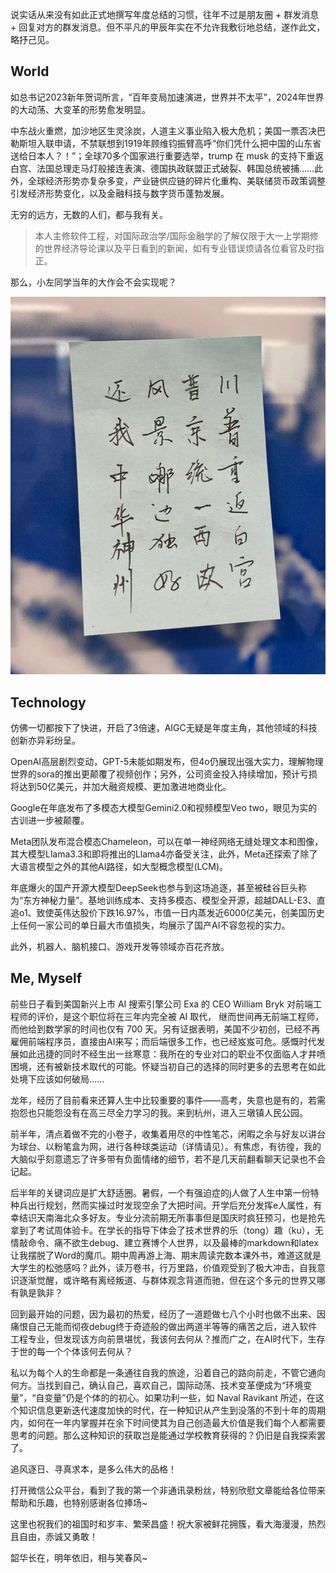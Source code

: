 说实话从来没有如此正式地撰写年度总结的习惯，往年不过是朋友圈 + 群发消息 + 回复对方的群发消息。但不平凡的甲辰年实在不允许我敷衍地总结，遂作此文，略抒己见。

## World

如总书记2023新年贺词所言，“百年变局加速演进，世界并不太平”，2024年世界的大动荡、大变革的形势愈发明显。

中东战火重燃，加沙地区生灵涂炭，人道主义事业陷入极大危机；美国一票否决巴勒斯坦入联申请，不禁联想到1919年顾维钧振臂高呼“你们凭什么把中国的山东省送给日本人？！”；全球70多个国家进行重要选举，trump 在 musk 的支持下重返白宫、法国总理走马灯般接连表演、德国执政联盟正式破裂、韩国总统被捕……此外，全球经济形势亦复杂多变，产业链供应链的碎片化重构、美联储货币政策调整引发经济形势变化，以及金融科技与数字货币蓬勃发展。

无穷的远方，无数的人们，都与我有关。

> 本人主修软件工程，对国际政治学/国际金融学的了解仅限于大一上学期修的世界经济导论课以及平日看到的新闻，如有专业错误烦请各位看官及时指正。

那么，小左同学当年的大作会不会实现呢？

![alt text](89b290e0fdf6ec0150b5f9919802a21.jpg)


## Technology

仿佛一切都按下了快进，开启了3倍速，AIGC无疑是年度主角，其他领域的科技创新亦异彩纷呈。

OpenAI高层剧烈变动，GPT-5未能如期发布，但4o仍展现出强大实力，理解物理世界的sora的推出更颠覆了视频创作；另外，公司资金投入持续增加，预计亏损将达到50亿美元，并加大融资规模、更加激进地商业化。

Google在年底发布了多模态大模型Gemini2.0和视频模型Veo two，眼见为实的古训进一步被颠覆。

Meta团队发布混合模态Chameleon，可以在单一神经网络无缝处理文本和图像，其大模型Llama3.3和即将推出的Llama4亦备受关注，此外，Meta还探索了除了大语言模型之外的其他AI路径，如大型概念模型(LCM)。

年底爆火的国产开源大模型DeepSeek也参与到这场追逐，甚至被硅谷巨头称为“东方神秘力量”。基地训练成本、支持多模态、模型全开源，超越DALL-E3、直追o1、致使英伟达股价下跌16.97%，市值一日内蒸发近6000亿美元，创美国历史上任何一家公司的单日最大市值损失，均展示了国产AI不容忽视的实力。

此外，机器人、脑机接口、游戏开发等领域亦百花齐放。

## Me, Myself

前些日子看到美国新兴上市 AI 搜索引擎公司 Exa 的 CEO William Bryk 对前端工程师的评价，是这个职位将在三年内完全被 AI 取代， 继而世间再无前端工程师，而他给到数学家的时间也仅有 700 天。另有证据表明，美国不少初创，已经不再雇佣前端程序员，直接由AI来写；而后端很多工作，也已经岌岌可危。感慨时代发展如此迅捷的同时不经生出一丝寒意：我所在的专业对口的职业不仅面临人才井喷困境，还有被新技术取代的可能。怀疑当初自己的选择的同时更多的去思考在如此处境下应该如何破局……

龙年，经历了目前看来还算人生中比较重要的事件——高考，失意也是有的，若需抱怨也只能怨没有在高三尽全力学习的我。来到杭州，进入三墩镇人民公园。

前半年，清点着做不完的小卷子，收集着用尽的中性笔芯，闲暇之余与好友以讲台为球台、以粉笔盒为网，进行各种球类运动（详情请见）。有焦虑，有彷徨，我的大脑似乎刻意遗忘了许多带有负面情绪的细节，若不是几天前翻看聊天记录也不会记起。

后半年的关键词应是扩大舒适圈。暑假，一个有强迫症的j人做了人生中第一份特种兵出行规划，然而实操过时发现空余了大把时间。开学后充分发挥e人属性，有幸结识天南海北众多好友。专业分流前期无所事事但是国庆时疯狂预习，也是抢先拿到了考试周体验卡。在学长的指导下体会了技术世界的乐（tong）趣（ku），无情敲命令、痛不欲生debug、建立赛博个人世界，以及最棒的markdown和latex让我摆脱了Word的魔爪。期中周再游上海、期末周读完数本课外书，难道这就是大学生的松弛感吗？此外，读万卷书，行万里路，价值观受到了极大冲击，自我意识逐渐觉醒，或许略有离经叛道、与群体观念背道而驰，但在这个多元的世界又哪有孰是孰非？

回到最开始的问题，因为最初的热爱，经历了一道题做七八个小时也做不出来、因痛恨自己无能而彻夜debug终于奇迹般的做出两道半等等的痛苦之后，进入软件工程专业，但发现该方向前景堪忧，我该何去何从？推而广之，在AI时代下，生存于世的每一个个体该何去何从？

私以为每个人的生命都是一条通往自我的旅途，沿着自己的路向前走，不管它通向何方。当找到自己，确认自己，喜欢自己，国际动荡、技术变革便成为“环境变量”，“自变量”仍是个体的的初心。如果功利一些，如 Naval Ravikant 所述，在这个知识信息更新迭代速度加快的时代，在一种知识从产生到没落的不到十年的周期内，如何在一年内掌握并在余下时间使其为自己创造最大价值是我们每个人都需要思考的问题。那么这种知识的获取岂是能通过学校教育获得的？仍旧是自我探索罢了。

追风逐日、寻真求本，是多么伟大的品格！

打开微信公众平台，看到了我的第一个非通讯录粉丝，特别欣慰文章能给各位带来帮助和乐趣，也特别感谢各位捧场~

这里也祝我们的祖国时和岁丰、繁荣昌盛！祝大家被鲜花拥簇，看大海漫漫，热烈且自由，赤诚又勇敢！

韶华长在，明年依旧，相与笑春风~
